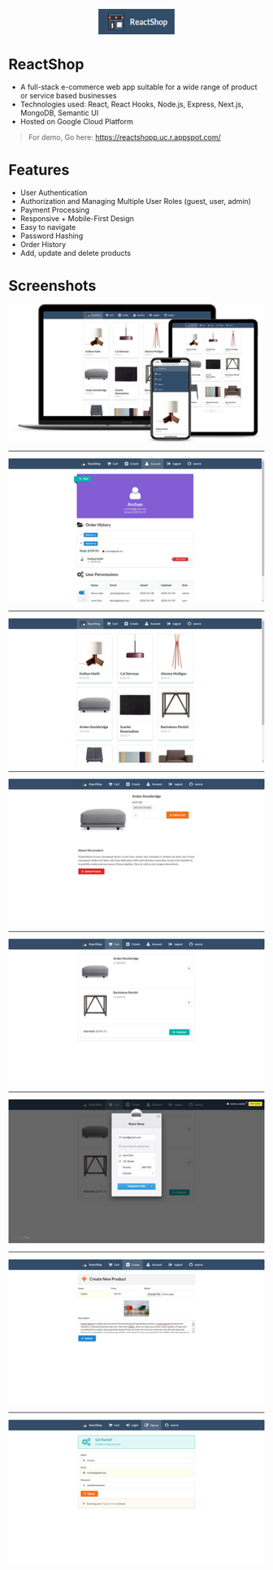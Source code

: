 <p align="center"><img height="50" width="150" src="https://github.com/archanshahh/react-shop/blob/master/screenshots/icon.png"/></p>


ReactShop
===
- A full-stack e-commerce web app suitable for a wide range of product or service based businesses
- Technologies used: React, React Hooks, Node.js, Express, Next.js, MongoDB, Semantic UI
- Hosted on Google Cloud Platform
> For demo, Go here: https://reactshopp.uc.r.appspot.com/

Features
===
- User Authentication
- Authorization and Managing Multiple User Roles (guest, user, admin)
- Payment Processing
- Responsive + Mobile-First Design
- Easy to navigate
- Password Hashing
- Order History
- Add, update and delete products

Screenshots
===
![Image 9](https://github.com/archanshahh/react-shop/blob/master/screenshots/reactshop.png)

---

![Image 7](https://github.com/archanshahh/react-shop/blob/master/screenshots/Account%20page.png)

---

![Image 1](https://github.com/archanshahh/react-shop/blob/master/screenshots/Home%20page.png) 

---

![Image 2](https://github.com/archanshahh/react-shop/blob/master/screenshots/Product.png)

---

![Image 3](https://github.com/archanshahh/react-shop/blob/master/screenshots/Cart.png)

---

![Image 4](https://github.com/archanshahh/react-shop/blob/master/screenshots/Checkout.png)

---

![Image 5](https://github.com/archanshahh/react-shop/blob/master/screenshots/Add%20product.png)

---

![Image 6](https://github.com/archanshahh/react-shop/blob/master/screenshots/Signup.png)
